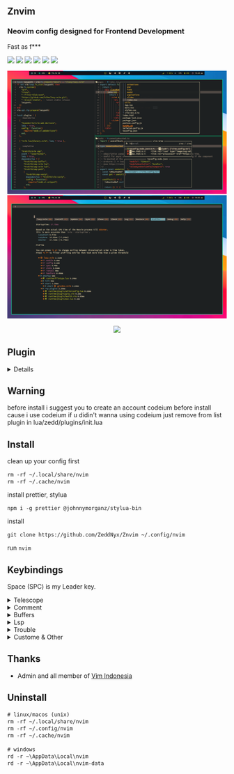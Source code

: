 ## Znvim

### Neovim config designed for Frontend Development

Fast as f\*\*\*

<p align="start">
  <img src="https://img.shields.io/badge/-Tailwind-08BCDC?style=for-the-badge&logo=tailwindcss&logoColor=FFF&labelColor=08BCDC" /> 
  <img src="https://img.shields.io/badge/-JavaScript-302D41?style=for-the-badge&logo=javascript&logoColor=EFD922&labelColor=302D41" /> 
  <img src="https://img.shields.io/badge/-TypeScript-302D41?style=for-the-badge&logo=typescript&logoColor=3072BB&labelColor=302D41" /> 
  <img src="https://img.shields.io/badge/-React-302D41?style=for-the-badge&logo=react&logoColor=08BCDC&labelColor=302D41" /> 
  <img src="https://img.shields.io/badge/-Next-FFF?style=for-the-badge&logo=nextdotjs&logoColor=000&labelColor=FFF" /> 
  <img src="https://img.shields.io/badge/-Lua-04008F?style=for-the-badge&logo=lua&labelColor=04008F" />
</p>

![nvim](./preview/preview.png)
![startuptime](./preview/startuptime.png)

<p align="center">
    <a href="https://github.com/Zeddnyx/Znvim">
      <img src="https://img.shields.io/github/last-commit/Zeddnyx/Znvim?style=for-the-badge&logo=github&color=7dc4e4&logoColor=D9E0EE&labelColor=302D41"/>
    </a>
</p>

## Plugin

<details>

| Name                | Plugin                                                                 |
| ------------------- | ---------------------------------------------------------------------- |
| Auto Pilot          | [Codeium](https://github.com/Exafunction/codeium.vim)                  |
| Autocompletion      | [Cmp](https://github.com/hrsh7th/nvim-cmp)                             |
| Autoclosing Braces  | [Autopairs](https://github.com/windwp/nvim-autopairs)                  |
| Custome Snippet     | [Vsnip](https://github.com/hrsh7th/cmp-vsnip)                          |
| Color Preview       | [Colorizer](https://github.com/NvChad/nvim-colorizer)                  |
| Find Files          | [Telescope](https://github.com/nvim-telescope/telescope.nvim)          |
| Gitsigns            | [Gitsigns](https://github.com/lewis6991/gitsigns.nvim)                 |
| Indentlines         | [Indentlines ](https://github.com/lukas-reineke/indent-blankline.nvim) |
| Lsp                 | [Lsp](https://github.com/neovim/nvim-lspconfig)                        |
| Formmating          | [None-ls](https://github.com/nvimtools/none-ls.nvim)                   |
| Syntax Highlighting | [Treesitter](https://github.com/nvim-treesitter/nvim-treesitter)       |
| Themes              | [Gruvbox](https://github.com/Zeddnyx/gruvbox.nvim)                     |
| File Navigation     | [NvimTree](https://github.com/kyazdani42/nvim-tree.lua)                |

</details>

## Warning

before install i suggest you to create an account codeium before install cause i use codeium if u didin't wanna using codeium just remove from list plugin in lua/zedd/plugins/init.lua

## Install

clean up your config first

```
rm -rf ~/.local/share/nvim
rm -rf ~/.cache/nvim
```

install prettier, stylua

```
npm i -g prettier @johnnymorganz/stylua-bin

```

install

```
git clone https://github.com/ZeddNyx/Znvim ~/.config/nvim

```

run `nvim`

## Keybindings

Space (SPC) is my Leader key.

<details>
<summary>Telescope</summary>

| Key Bindings | Description               |
| ------------ | ------------------------- |
| SPC ff       | Telescope find files      |
| SPC lg       | Telescope live grep       |
| SPC bb       | Telescope buffers         |
| SPC gs       | Telescope git status      |
| SPC lr       | Telescope lsp references  |
| SPC ld       | Telescope lsp definitions |

</details>

<details>
<summary>Comment</summary>

| Key Bindings | Description |
| ------------ | ----------- |
| crr          | jsx         |
| cr (visual)  | jsx         |
| ur (visual)  | jsx         |
|              |             |
| cjj          | js          |
| cj (visual)  | js          |
| uj (visual)  | js          |
|              |             |
| css          | css         |
| cs (visual)  | css         |
| uc (visual)  | css         |
|              |             |
| cll          | lua         |
| cl (visual)  | lua         |
| ul (visual)  | lua         |
|              |             |
| chh          | html        |
| ch (visual)  | html        |
| uh (visual)  | html        |
|              |             |
| cgg          | #           |
| cg (visual)  | #           |
| ug (visual)  | #           |

</details>
  
<details>
<summary>Buffers </summary>
  
| Key Bindings | Description      |
|--------------|------------------|
| Shift h      | Buffer previous  |
| Shift l      | Buffer next      |
| Shift c      | Buffer close     |
| Shift q      | Buffer close all |
</details>
  
<details>
<summary>Lsp</summary>

| Key Bindings | Description         |
| ------------ | ------------------- |
| Shift s t    | Previewd definition |
| Shift s r    | Rename              |

</details>
  
<details>
<summary>Trouble</summary>

| Key Bindings | Description   |
| ------------ | ------------- |
| leader tr    | open trouble  |
| leader rc    | close trouble |

</details>

<details>
<summary>Custome & Other</summary>

| Key Bindings | Description             |
| ------------ | ----------------------- |
| SPC h        | Switch left             |
| SPC j        | Switch down             |
| SPC k        | Switch up               |
| SPC l        | Switch right            |
|              |                         |
| SPC a        | Select all              |
| SPC c        | Clean higlight          |
| SPC e        | File explorer           |
| SPC y        | Copy forward word       |
|              |                         |
| SPC ww       | Save file               |
| SPC wa       | Save all file           |
| SPC wq       | Save and quit           |
|              |                         |
| Shift f      | Prettier                |
| SHIFT s /    | Find and replace        |
| Ctrl g       | Apply Codeium Reference |

</details>

## Thanks

- Admin and all member of [Vim Indonesia](https://t.me/VimID)

## Uninstall

```
# linux/macos (unix)
rm -rf ~/.local/share/nvim
rm -rf ~/.config/nvim
rm -rf ~/.cache/nvim

# windows
rd -r ~\AppData\Local\nvim
rd -r ~\AppData\Local\nvim-data
```
